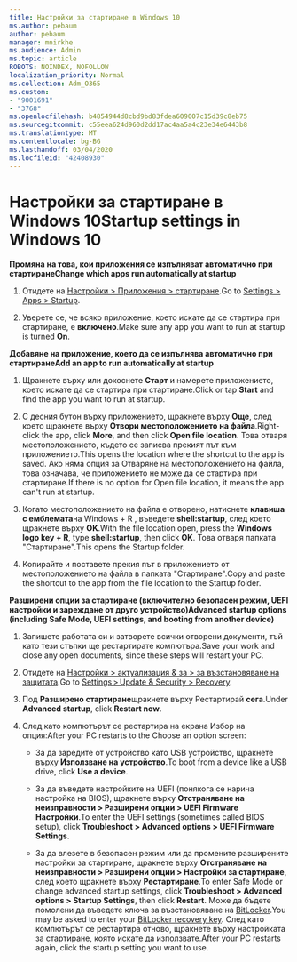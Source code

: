 ```yaml
---
title: Настройки за стартиране в Windows 10
ms.author: pebaum
author: pebaum
manager: mnirkhe
ms.audience: Admin
ms.topic: article
ROBOTS: NOINDEX, NOFOLLOW
localization_priority: Normal
ms.collection: Adm_O365
ms.custom:
- "9001691"
- "3768"
ms.openlocfilehash: b4854944d8cbd9bd83fdea609007c15d39c8eb75
ms.sourcegitcommit: c55eea624d960d2dd17ac4aa5a4c23e34e6443b8
ms.translationtype: MT
ms.contentlocale: bg-BG
ms.lasthandoff: 03/04/2020
ms.locfileid: "42408930"
---
```

# <a name="startup-settings-in-windows-10"></a><span data-ttu-id="3ab60-102">Настройки за стартиране в Windows 10</span><span class="sxs-lookup"><span data-stu-id="3ab60-102">Startup settings in Windows 10</span></span>

<span data-ttu-id="3ab60-103">**Промяна на това, кои приложения се изпълняват автоматично при стартиране**</span><span class="sxs-lookup"><span data-stu-id="3ab60-103">**Change which apps run automatically at startup**</span></span>

1. <span data-ttu-id="3ab60-104">Отидете на [Настройки > Приложения > стартиране](ms-settings:startupapps?activationSource=GetHelp).</span><span class="sxs-lookup"><span data-stu-id="3ab60-104">Go to [Settings > Apps > Startup](ms-settings:startupapps?activationSource=GetHelp).</span></span>

2. <span data-ttu-id="3ab60-105">Уверете се, че всяко приложение, което искате да се стартира при стартиране, е **включено**.</span><span class="sxs-lookup"><span data-stu-id="3ab60-105">Make sure any app you want to run at startup is turned **On**.</span></span>

<span data-ttu-id="3ab60-106">**Добавяне на приложение, което да се изпълнява автоматично при стартиране**</span><span class="sxs-lookup"><span data-stu-id="3ab60-106">**Add an app to run automatically at startup**</span></span>

1. <span data-ttu-id="3ab60-107">Щракнете върху или докоснете **Старт** и намерете приложението, което искате да се стартира при стартиране.</span><span class="sxs-lookup"><span data-stu-id="3ab60-107">Click or tap **Start** and find the app you want to run at startup.</span></span>

2. <span data-ttu-id="3ab60-108">С десния бутон върху приложението, щракнете върху **Още**, след което щракнете върху **Отвори местоположението на файла**.</span><span class="sxs-lookup"><span data-stu-id="3ab60-108">Right-click the app, click **More**, and then click **Open file location**.</span></span> <span data-ttu-id="3ab60-109">Това отваря местоположението, където се записва прекият път към приложението.</span><span class="sxs-lookup"><span data-stu-id="3ab60-109">This opens the location where the shortcut to the app is saved.</span></span> <span data-ttu-id="3ab60-110">Ако няма опция за Отваряне на местоположението на файла, това означава, че приложението не може да се стартира при стартиране.</span><span class="sxs-lookup"><span data-stu-id="3ab60-110">If there is no option for Open file location, it means the app can't run at startup.</span></span>

3. <span data-ttu-id="3ab60-111">Когато местоположението на файла е отворено, натиснете **клавиша с емблемата**на Windows + R , въведете **shell:startup**, след което щракнете върху **OK**.</span><span class="sxs-lookup"><span data-stu-id="3ab60-111">With the file location open, press the **Windows logo key  + R**, type **shell:startup**, then click **OK**.</span></span> <span data-ttu-id="3ab60-112">Това отваря папката "Стартиране".</span><span class="sxs-lookup"><span data-stu-id="3ab60-112">This opens the Startup folder.</span></span>

4. <span data-ttu-id="3ab60-113">Копирайте и поставете прекия път в приложението от местоположението на файла в папката "Стартиране".</span><span class="sxs-lookup"><span data-stu-id="3ab60-113">Copy and paste the shortcut to the app from the file location to the Startup folder.</span></span>

<span data-ttu-id="3ab60-114">**Разширени опции за стартиране (включително безопасен режим, UEFI настройки и зареждане от друго устройство)**</span><span class="sxs-lookup"><span data-stu-id="3ab60-114">**Advanced startup options (including Safe Mode, UEFI settings, and booting from another device)**</span></span>

1. <span data-ttu-id="3ab60-115">Запишете работата си и затворете всички отворени документи, тъй като тези стъпки ще рестартирате компютъра.</span><span class="sxs-lookup"><span data-stu-id="3ab60-115">Save your work and close any open documents, since these steps will restart your PC.</span></span>

2. <span data-ttu-id="3ab60-116">Отидете на [Настройки > актуализация & за > за възстановяване на защитата](ms-settings:recovery?activationSource=GetHelp).</span><span class="sxs-lookup"><span data-stu-id="3ab60-116">Go to [Settings > Update & Security > Recovery](ms-settings:recovery?activationSource=GetHelp).</span></span>

3. <span data-ttu-id="3ab60-117">Под **Разширено стартиране**щракнете върху Рестартирай **сега**.</span><span class="sxs-lookup"><span data-stu-id="3ab60-117">Under **Advanced startup**, click **Restart now**.</span></span> 

4. <span data-ttu-id="3ab60-118">След като компютърът се рестартира на екрана Избор на опция:</span><span class="sxs-lookup"><span data-stu-id="3ab60-118">After your PC restarts to the Choose an option screen:</span></span>

    - <span data-ttu-id="3ab60-119">За да заредите от устройство като USB устройство, щракнете върху **Използване на устройство**.</span><span class="sxs-lookup"><span data-stu-id="3ab60-119">To boot from a device like a USB drive, click **Use a device**.</span></span>

    - <span data-ttu-id="3ab60-120">За да въведете настройките на UEFI (понякога се нарича настройка на BIOS), щракнете върху **Отстраняване на неизправности > Разширени опции > UEFI Firmware Настройки**.</span><span class="sxs-lookup"><span data-stu-id="3ab60-120">To enter the UEFI settings (sometimes called BIOS setup), click **Troubleshoot > Advanced options > UEFI Firmware Settings**.</span></span> 

    - <span data-ttu-id="3ab60-121">За да влезете в безопасен режим или да промените разширените настройки за стартиране, щракнете върху **Отстраняване на неизправности > Разширени опции > Настройки за стартиране**, след което щракнете върху **Рестартиране**.</span><span class="sxs-lookup"><span data-stu-id="3ab60-121">To enter Safe Mode or change advanced startup settings, click **Troubleshoot > Advanced options > Startup Settings**, then click **Restart**.</span></span> <span data-ttu-id="3ab60-122">Може да бъдете помолени да въведете ключа за възстановяване на [BitLocker](https://support.microsoft.com/help/4026181/windows-10-find-my-bitlocker-recovery-key).</span><span class="sxs-lookup"><span data-stu-id="3ab60-122">You may be asked to enter your [BitLocker recovery key](https://support.microsoft.com/help/4026181/windows-10-find-my-bitlocker-recovery-key).</span></span> <span data-ttu-id="3ab60-123">След като компютърът се рестартира отново, щракнете върху настройката за стартиране, която искате да използвате.</span><span class="sxs-lookup"><span data-stu-id="3ab60-123">After your PC restarts again, click the startup setting you want to use.</span></span>